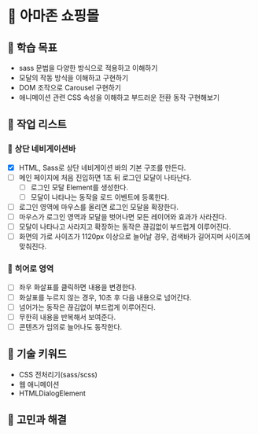# 🛒 아마존 쇼핑몰
## 🎯 학습 목표

- sass 문법을 다양한 방식으로 적용하고 이해하기
- 모달의 작동 방식을 이해하고 구현하기
- DOM 조작으로 Carousel 구현하기
- 애니메이션 관련 CSS 속성을 이해하고 부드러운 전환 동작 구현해보기

## 🔨 작업 리스트

### 🧭 **상단 네비게이션바**

- [x] HTML, Sass로 상단 네비게이션 바의 기본 구조를 만든다.
- [ ] 메인 페이지에 처음 진입하면 1초 뒤 로그인 모달이 나타난다.
  - [ ] 로그인 모달 Element를 생성한다.
  - [ ] 모달이 나타나는 동작을 로드 이벤트에 등록한다.
- [ ] 로그인 영역에 마우스를 올리면 로그인 모달을 확장한다.
- [ ] 마우스가 로그인 영역과 모달을 벗어나면 모든 레이어와 효과가 사라진다.
- [ ] 모달이 나타나고 사라지고 확장하는 동작은 끊김없이 부드럽게 이루어진다.
- [ ] 화면의 가로 사이즈가 1120px 이상으로 늘어날 경우, 검색바가 길어지며 사이즈에 맞춰진다.

### 🎠 **히어로 영역**

- [ ] 좌우 화살표를 클릭하면 내용을 변경한다.
- [ ] 화살표를 누르지 않는 경우, 10초 후 다음 내용으로 넘어간다.
- [ ] 넘어가는 동작은 끊김없이 부드럽게 이루어진다.
- [ ] 무한히 내용을 반복해서 보여준다.
- [ ] 콘텐츠가 임의로 늘어나도 동작한다.

## 🔑 기술 키워드

- CSS 전처리기(sass/scss)
- 웹 애니메이션
- HTMLDialogElement

## 🎊 고민과 해결
